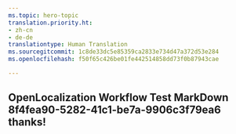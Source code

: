 ```yaml
---
ms.topic: hero-topic
translation.priority.ht:
- zh-cn
- de-de
translationtype: Human Translation
ms.sourcegitcommit: 1c8de33dc5e85359ca2833e734d47a372d53e284
ms.openlocfilehash: f50f65c426be01fe442514858dd73f0b87943cae

---
```

## OpenLocalization Workflow Test MarkDown 8f4fea90-5282-41c1-be7a-9906c3f79ea6 thanks!



<!--HONumber=Jul16_HO2-->


